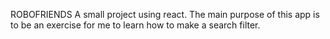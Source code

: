ROBOFRIENDS
A small project using react. The main purpose of this app is to be an exercise for me to learn how to make a search filter.

